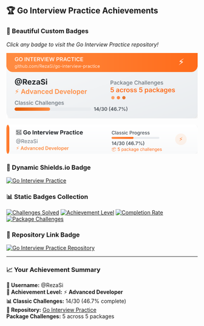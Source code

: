 ## 🏆 Go Interview Practice Achievements

### 🎨 Beautiful Custom Badges
*Click any badge to visit the Go Interview Practice repository!*

<!-- Full-size Card Badge - Clickable -->
[![Go Interview Practice Achievement Card](https://raw.githubusercontent.com/RezaSi/go-interview-practice/main/badges/RezaSi.svg)](https://github.com/RezaSi/go-interview-practice)

<!-- Compact Horizontal Badge - Clickable -->
[![Go Interview Practice Compact](https://raw.githubusercontent.com/RezaSi/go-interview-practice/main/badges/RezaSi_compact.svg)](https://github.com/RezaSi/go-interview-practice)

### 🔄 Dynamic Shields.io Badge
<!-- Dynamic Badge (auto-updates) -->
[![Go Interview Practice](https://img.shields.io/endpoint?url=https://raw.githubusercontent.com/RezaSi/go-interview-practice/main/badges/RezaSi.json&style=for-the-badge&logo=go&logoColor=white)](https://github.com/RezaSi/go-interview-practice)

### 📊 Static Badges Collection
[![Challenges Solved](https://img.shields.io/badge/Go_Challenges-14%2F30-brightgreen?style=for-the-badge&logo=go&logoColor=white)](https://github.com/RezaSi/go-interview-practice)
[![Achievement Level](https://img.shields.io/badge/Level-⚡_Advanced-orange?style=for-the-badge&logo=trophy&logoColor=white)](https://github.com/RezaSi/go-interview-practice)
[![Completion Rate](https://img.shields.io/badge/Completion-46.7%25-orange?style=for-the-badge&logo=checkmarx&logoColor=white)](https://github.com/RezaSi/go-interview-practice)
[![Package Challenges](https://img.shields.io/badge/Package_Challenges-5_across_5_packages-purple?style=for-the-badge&logo=package&logoColor=white)](https://github.com/RezaSi/go-interview-practice)

### 🔗 Repository Link Badge
[![Go Interview Practice Repository](https://img.shields.io/badge/View_Repository-Go_Interview_Practice-blue?style=for-the-badge&logo=github&logoColor=white)](https://github.com/RezaSi/go-interview-practice)

---

### 📈 Your Achievement Summary

**👤 Username:** @RezaSi  
**🏅 Achievement Level:** ⚡ **Advanced Developer**  
**📊 Classic Challenges:** 14/30 (46.7% complete)  
**🔗 Repository:** [Go Interview Practice](https://github.com/RezaSi/go-interview-practice)  
**Package Challenges:** 5 across 5 packages
